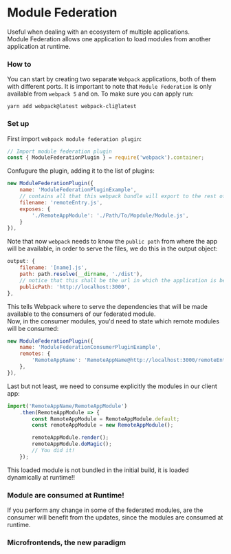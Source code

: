 # Module Federation

Useful when dealing with an ecosystem of multiple applications.  
Module Federation allows one application to load modules from another application at runtime.

### How to
You can start by creating two separate `Webpack` applications, both of them with different ports. It is important to note that `Module Federation` is only available from `webpack 5` and on. To make sure you can apply run:
```
yarn add webpack@latest webpack-cli@latest
```

### Set up
First import `webpack module federation plugin`:
```javascript
// Import module federation plugin
const { ModuleFederationPlugin } = require('webpack').container;
```
Confugure the plugin, adding it to the list of plugins:
```javascript
new ModuleFederationPlugin({
	name: 'ModuleFederationPluginExample',
	// contains all that this webpack bundle will export to the rest of the world
	filename: 'remoteEntry.js',
	exposes: {
		'./RemoteAppModule': './Path/To/Mopdule/Module.js', 
	}
}),
```
Note that now `webpack` needs to know the `public path` from where the app will be available, in order to serve the files, we do this in the output object:
```javascript
output: {
	filename: '[name].js',
	path: path.resolve(__dirname, './dist'),
	// notice that this shall be the url in which the application is being served
	publicPath: 'http://localhost:3000',
},
```
This tells Webpack where to serve the dependencies that will be made available to the consumers of our federated module.  
Now, in the consumer modules, you'd need to state which remote modules will be consumed:
```javascript
new ModuleFederationPlugin({
	name: 'ModuleFederationConsumerPluginExample',
	remotes: {
		'RemoteAppName': 'RemoteAppName@http://localhost:3000/remoteEntry.js',
	},
}),
```
Last but not least, we need to consume explicitly the modules in our client app:
```javascript
import('RemoteAppName/RemoteAppModule')
	.then(RemoteAppModule => {
		const RemoteAppModule = RemoteAppModule.default;
		const remoteAppModule = new RemoteAppModule();

		remoteAppModule.render();
		remoteAppModule.doMagic();
		// You did it!
	});
```
This loaded module is not bundled in the initial build, it is loaded dynamically at runtime!!

### Module are consumed at Runtime!
If you perform any change in some of the federated modules, are the consumer will benefit from the updates, since the modules are consumed at runtime.

### Microfrontends, the new paradigm